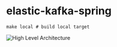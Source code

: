 # elastic-kafka-spring
```
make local # build local target
```
![High Level Architecture](../elastic-kafka-spring.png "architecture")
